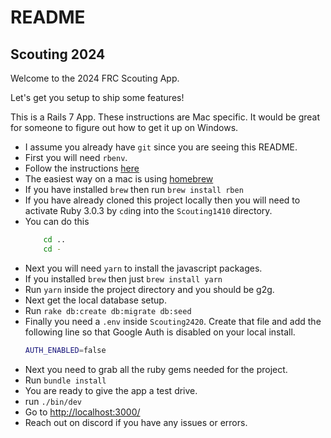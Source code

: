 # README

## Scouting 2024 ##

Welcome to the 2024 FRC Scouting App.

Let's get you setup to ship some features!

This is a Rails 7 App. These instructions are Mac specific. It would be great for someone to figure out how to get it up on Windows.

  * I assume you already have `git` since you are seeing this README.
  * First you will need `rbenv`.
  * Follow the instructions [here](https://github.com/rbenv/rbenv)
  * The easiest way on a mac is using [homebrew](https://brew.sh/)
  * If you have installed `brew` then run `brew install rben`
  * If you have already cloned this project locally then you will need to activate Ruby 3.0.3 by `cd`ing into the `Scouting1410` directory.
  * You can do this
    ```bash
        cd ..
        cd -  
    ```
  * Next you will need `yarn` to install the javascript packages.
  * If you installed `brew` then just `brew install yarn`
  * Run `yarn` inside the project directory and you should be g2g.
  * Next get the local database setup.
  * Run `rake db:create db:migrate db:seed`
  * Finally you need a `.env` inside `Scouting2420`. Create that file and add the following line so that Google Auth is disabled on your local install.
    ```bash
    AUTH_ENABLED=false
    ```
  * Next you need to grab all the ruby gems needed for the project.
  * Run `bundle install`
  * You are ready to give the app a test drive.
  * run `./bin/dev`
  * Go to [http://localhost:3000/](http://localhost:3000/)
  * Reach out on discord if you have any issues or errors.
